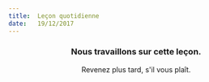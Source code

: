 ```yaml
---
title:  Leçon quotidienne
date:   19/12/2017
---
```


### <center>Nous travaillons sur cette leçon.</center>
<center>Revenez plus tard, s'il vous plaît.</center>